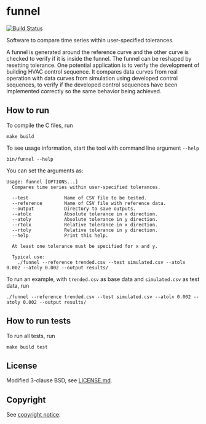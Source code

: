# funnel

[![Build Status](https://travis-ci.org/lbl-srg/funnel.svg?branch=master)](https://travis-ci.org/lbl-srg/funnel)

Software to compare time series within user-specified tolerances.

A funnel is generated around the reference curve and the other curve is checked
to verify if it is inside the funnel. The funnel can be reshaped by resetting
tolerance. One potential application is to verify the development of building
HVAC control sequence. It compares data curves from real operation with
data curves from simulation using developed control sequences, to verify if the
developed control sequences have been implemented correctly so the same behavior
being achieved.

## How to run

To compile the C files, run
```
make build
```
To see usage information, start the tool with command line argument `--help`
```
bin/funnel --help
```
You can set the arguments as:
```
Usage: funnel [OPTIONS...]
  Compares time series within user-specified tolerances.

  --test             Name of CSV file to be tested.
  --reference        Name of CSV file with reference data.
  --output           Directory to save outputs.
  --atolx            Absolute tolerance in x direction.
  --atoly            Absolute tolerance in y direction.
  --rtolx            Relative tolerance in x direction.
  --rtoly            Relative tolerance in y direction.
  --help             Print this help.

  At least one tolerance must be specified for x and y.

  Typical use:
    ./funnel --reference trended.csv --test simulated.csv --atolx 0.002 --atoly 0.002 --output results/

```
To run an example, with `trended.csv` as base data and `simulated.csv` as test
data, run
```
./funnel --reference trended.csv --test simulated.csv --atolx 0.002 --atoly 0.002 --output results/
```

## How to run tests

To run all tests, run
```
make build test
```

## License

Modified 3-clause BSD, see [LICENSE.md](LICENSE.md).

## Copyright

See [copyright notice](COPYRIGHT.md).
